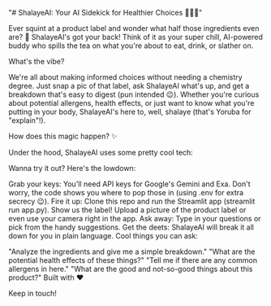 "# ShalayeAI: Your AI Sidekick for Healthier Choices 🍎🧴💊" 

Ever squint at a product label and wonder what half those ingredients even are? 🤔 ShalayeAI's got your back! Think of it as your super chill, AI-powered buddy who spills the tea on what you're about to eat, drink, or slather on.

What's the vibe?

We're all about making informed choices without needing a chemistry degree. Just snap a pic of that label, ask ShalayeAI what's up, and get a breakdown that's easy to digest (pun intended 😉). Whether you're curious about potential allergens, health effects, or just want to know what you're putting in your body, ShalayeAI's here to, well, shalaye (that's Yoruba for "explain"!).

How does this magic happen? ✨

Under the hood, ShalayeAI uses some pretty cool tech:

Wanna try it out? Here's the lowdown:

Grab your keys: You'll need API keys for Google's Gemini and Exa. Don't worry, the code shows you where to pop those in (using .env for extra secrecy 😉).
Fire it up: Clone this repo and run the Streamlit app (streamlit run app.py).
Show us the label! Upload a picture of the product label or even use your camera right in the app.
Ask away: Type in your questions or pick from the handy suggestions.
Get the deets: ShalayeAI will break it all down for you in plain language.
Cool things you can ask:

"Analyze the ingredients and give me a simple breakdown."
"What are the potential health effects of these things?"
"Tell me if there are any common allergens in here."
"What are the good and not-so-good things about this product?"
Built with ❤️

Keep in touch!

